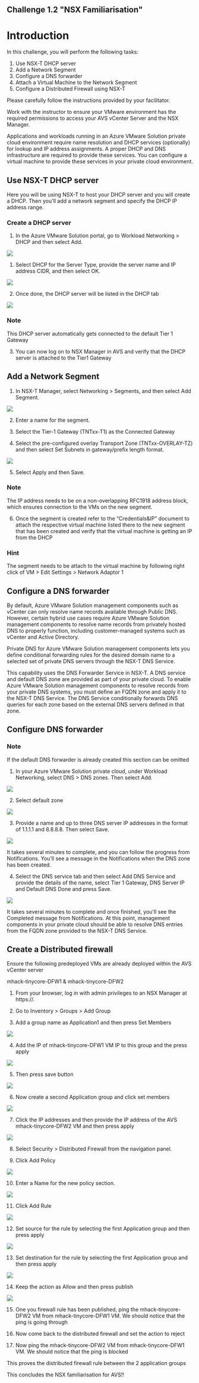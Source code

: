 Challenge 1.2
"NSX Familiarisation"
---

# Introduction

In this challenge, you will perform the following tasks:

1.	Use NSX-T DHCP server
2.	Add a Network Segment
3.	Configure a DNS forwarder
4.	Attach a Virtual Machine to the Network Segment
5.	Configure a Distributed Firewall using NSX-T

Please carefully follow the instructions provided by your facilitator. 

Work with the instructor to ensure your VMware environment has the required permissions to access your AVS vCenter Server and the NSX Manager.

Applications and workloads running in an Azure VMware Solution private cloud environment require name resolution and DHCP services (optionally) for lookup and IP address assignments. A proper DHCP and DNS infrastructure are required to provide these services. You can configure a virtual machine to provide these services in your private cloud environment.

## Use NSX-T DHCP server
Here you will be using NSX-T to host your DHCP server and you will create a DHCP. Then you'll add a network segment and specify the DHCP IP address range.
### Create a DHCP server
1.	In the Azure VMware Solution portal, go to Workload Networking > DHCP and then select Add.

![](/Images/NSX/NSX_image1.png)

1.	Select DHCP for the Server Type, provide the server name and IP address CIDR, and then select OK.
 
![](/Images/NSX/NSX_image2.png)
 
2.	Once done, the DHCP server will be listed in the DHCP tab 
 
![](/Images/NSX/NSX_image3.png)

### Note
This DHCP server automatically gets connected to the default Tier 1 Gateway

3.	You can now log on to NSX Manager in AVS and verify that the DHCP server is attached to the Tier1 Gateway

## Add a Network Segment
1.	In NSX-T Manager, select Networking > Segments, and then select Add Segment.

![](/Images/NSX/NSX_image4.png)
 
2.	Enter a name for the segment.

3.	Select the Tier-1 Gateway (TNTxx-T1) as the Connected Gateway 

4.	Select the pre-configured overlay Transport Zone (TNTxx-OVERLAY-TZ) and then select Set Subnets in gateway/prefix length format.

![](/Images/NSX/NSX_image5.png)

5.	Select Apply and then Save.

### Note
The IP address needs to be on a non-overlapping RFC1918 address block, which ensures connection to the VMs on the new segment.

6. Once the segment is created  refer to the “Credentials&IP” document to attach the respective virtual machine listed there to the new segment that has been created and verify that the virtual machine is getting an IP from the DHCP

### Hint

The segment needs to be attach to the virtual machine by following right click of VM > Edit Settings > Network Adaptor 1 

## Configure a DNS forwarder

By default, Azure VMware Solution management components such as vCenter can only resolve name records available through Public DNS. However, certain hybrid use cases require Azure VMware Solution management components to resolve name records from privately hosted DNS to properly function, including customer-managed systems such as vCenter and Active Directory.

Private DNS for Azure VMware Solution management components lets you define conditional forwarding rules for the desired domain name to a selected set of private DNS servers through the NSX-T DNS Service.

This capability uses the DNS Forwarder Service in NSX-T. A DNS service and default DNS zone are provided as part of your private cloud. To enable Azure VMware Solution management components to resolve records from your private DNS systems, you must define an FQDN zone and apply it to the NSX-T DNS Service. The DNS Service conditionally forwards DNS queries for each zone based on the external DNS servers defined in that zone.

## Configure DNS forwarder

### Note

If the default DNS forwarder is already created this section can be omitted 

1.	In your Azure VMware Solution private cloud, under Workload Networking, select DNS > DNS zones. Then select Add.

![](/Images/NSX/NSX_image6.png)

2.	Select default zone

![](/Images/NSX/NSX_image7.png)
 
3.	Provide a name and up to three DNS server IP addresses in the format of 1.1.1.1 and 8.8.8.8. Then select Save.

![](/Images/NSX/NSX_image8.png)

It takes several minutes to complete, and you can follow the progress from Notifications. You’ll see a message in the Notifications when the DNS zone has been created.

4.	Select the DNS service tab and then select Add DNS Service and provide the details of the name, select Tier 1 Gateway, DNS Server IP and Default DNS Done and press Save.

![](/Images/NSX/NSX_image9.png)
 
It takes several minutes to complete and once finished, you'll see the Completed message from Notifications. At this point, management components in your private cloud should be able to resolve DNS entries from the FQDN zone provided to the NSX-T DNS Service.

## Create a Distributed firewall

Ensure the following predeployed VMs are already deployed within the AVS vCenter server 

mhack-tinycore-DFW1
&
mhack-tinycore-DFW2

1.	From your browser, log in with admin privileges to an NSX Manager at https://<nsx-manager-ip-address>.

2.	Go to Inventory > Groups > Add Group 
 
3.	Add a group name as Application1 and then press Set Members

![](/Images/NSX/NSX_image10.png)
 
4.	Add the IP of mhack-tinycore-DFW1  VM IP to this group and the press apply

![](/Images/NSX/NSX_image11.png)
 
5.	Then press save button
 
![](/Images/NSX/NSX_image12.png)

6.	Now create a second Application group and click set members

![](/Images/NSX/NSX_image13.png)
 
7.	Click the IP addresses and then provide the IP address of the AVS mhack-tinycore-DFW2 VM and then press apply

![](/Images/NSX/NSX_image14.png)
 
8.	Select Security > Distributed Firewall from the navigation panel.

9.	Click Add Policy

![](/Images/NSX/NSX_image15.png)
 
10.	Enter a Name for the new policy section.

![](/Images/NSX/NSX_image16.png)
 
11.	Click Add Rule
 
![](/Images/NSX/NSX_image17.png)

12.	Set source for the rule by selecting the first Application group and then press apply

![](/Images/NSX/NSX_image18.png)
 
13.	Set destination for the rule by selecting the first Application group and then press apply

![](/Images/NSX/NSX_image19.png)
 
14.	Keep the action as Allow and then press publish

![](/Images/NSX/NSX_image20.png)

15.	One you firewall rule has been published, ping the mhack-tinycore-DFW2 VM from mhack-tinycore-DFW1 VM. We should notice that the ping is going through

16.	Now come back to the distributed firewall and set the action to reject

17.	Now ping the mhack-tinycore-DFW2 VM from mhack-tinycore-DFW1 VM. We should notice that the ping is blocked

This proves the distributed firewall rule between the 2 application groups

This concludes the NSX familiarisation for AVS!!

